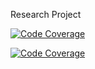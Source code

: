 Research Project

[![Code Coverage](https://git.uwaterloo.ca//ngraymon/exploratory-project/badges/master/coverage.svg)](https://git.uwaterloo.ca//ngraymon/exploratory-project)

[![Code Coverage](https://git.uwaterloo.ca//ngraymon/exploratory-project/badges/master/pipeline.svg)](https://git.uwaterloo.ca//ngraymon/exploratory-project})
